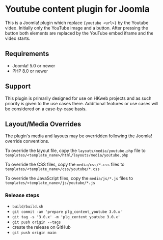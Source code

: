 # Youtube content plugin for Joomla

This is a Joomla! plugin which replace `{youtube <url>}` by the Youtube video. Initially only the YouTube image and a button. After pressing the button both elements are replaced by the YouTube embed iframe and the video starts.

## Requirements

* Joomla! 5.0 or newer
* PHP 8.0 or newer

## Support

This plugin is primarily designed for use on HKweb projects and as such priority is given to the use cases there.  Additional features or use cases will be considered on a case-by-case basis.

## Layout/Media Overrides

The plugin's media and layouts may be overridden following the Joomla! override conventions.

To override the layout file, copy the `layouts/media/youtube.php` file to `templates/<template_name>/html/layouts/media/youtube.php`

To override the CSS files, copy the `media/css/*.css` files to `templates/<template_name>/css/youtube/*.css`

To override the JavaScript files, copy the `media/js/*.js` files to `templates/<template_name>/js/youtube/*.js`

### Release steps

- `build/build.sh`
- `git commit -am 'prepare plg_content_youtube 3.0.x'`
- `git tag -s '3.0.x' -m 'plg_content_youtube 3.0.x'`
- `git push origin --tags`
- create the release on GitHub
- `git push origin main`

